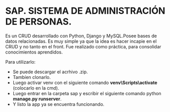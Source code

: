# SAP. SISTEMA DE ADMINISTRACIÓN DE PERSONAS.

Es un CRUD desarrollado con Python, Django y MySQL.Posee bases de datos relacionadas.
Es muy simple ya que la idea es hacer incapie en el CRUD y no tanto en el front. Fue realizado como práctica, para consolidar conocimientos aprendidos. 

Para utilizarlo:
* Se puede descargar el acrhivo .zip.
* Tambíen clonarlo.
* Luego activar venv con el siguiente comando **venv\Scripts\activate** (colocarlo en la cmd).
* Luego entrar en la carpeta sap y escribir el siguiente comando python **manage.py runserver**.
* Y listo la app ya se encuentra funcionando. 
